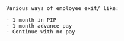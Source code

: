 <pre>

Various ways of employee exit/ like:

- 1 month in PIP
- 1 month advance pay
- Continue with no pay

</pre>
